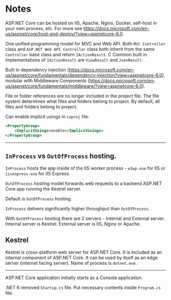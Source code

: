 # Notes

ASP.NET Core can be hosted on IIS, Apache, Nginx, Docker, self-host in your own process, etc.
For more see https://docs.microsoft.com/en-us/aspnet/core/host-and-deploy/?view=aspnetcore-6.0.

One unified programming model for MVC and Web API. Both `MVC Controller` class and `ASP.NET Web API Controller` class both inherit from the same `Controller` base class and return `IActionResult`. C Common built in implementations of `IActionResult` are `ViewResult` and `JsonResult`.

Built in dependency injection (https://docs.microsoft.com/en-us/aspnet/core/fundamentals/dependency-injection?view=aspnetcore-6.0), modular with Middleware Components (https://docs.microsoft.com/en-us/aspnet/core/fundamentals/middleware/?view=aspnetcore-6.0).

File or folder references are no longer included in the project file. The file system determines what files and folders belong to project. By default, all files and folders belong to project.

Can enable implicit usings in `csproj` file:

```xml
<PropertyGroup>
    <ImplicitUsings>enable</ImplicitUsings>
</PropertyGroup>
```

---

## `InProcess` vs `OutOfProcess` hosting.

`InProcess` hosts the app inside of the IIS worker process - `w3wp.exe` for IIS or `iisexpress.exe` for IIS Express. 

`OutOfProcess` hosting model forwards web requests to a backend ASP.NET Core app running the Kestrel server.

Default is `OutOfProcess` hosting.

`InProcess` delivers significantly higher throughput than `OutOfProcess`.

With `OutOfProcess` hosting there are 2 servers - Internal and External server. Internal server is Kestrel. External server is IIS, Nginx or Apache.

## Kestrel

Kestrel is cross-platform web server for ASP.NET Core. It is included as an internal component of ASP.NET Core. It can be used by itself as an edge server (internet facing server). Name of process is `dotnet.exe`.

---

ASP.NET Core application initially starts as a Console application.

.NET 6 removed `Startup.cs` file. Put necessary contents inside `Program.cs` file.
